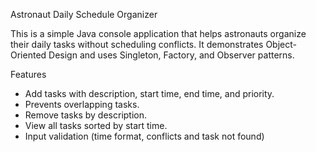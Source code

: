 Astronaut Daily Schedule Organizer

This is a simple Java console application that helps astronauts organize their daily tasks without scheduling conflicts. It demonstrates Object-Oriented Design and uses 
Singleton, Factory, and Observer patterns.

 Features
- Add tasks with description, start time, end time, and priority.
- Prevents overlapping tasks.
- Remove tasks by description.
- View all tasks sorted by start time.
- Input validation (time format, conflicts and task not found)
